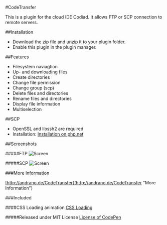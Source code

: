 #CodeTransfer

This is a plugin for the cloud IDE Codiad. It allows FTP or SCP connection to remote servers.

##Installation

- Download the zip file and unzip it to your plugin folder.
- Enable this plugin in the plugin manager.

##Features

- Filesystem naviagtion
- Up- and downloading files
- Create directories
- Change file permission
- Change group (scp)
- Delete files and directories
- Rename files and directories
- Display file information
- Multiselection

##SCP

- OpenSSL and libssh2 are required
- Installation: [Installation on php.net](http://de2.php.net/manual/en/ssh2.installation.php "More Information")

##Screenshots

#####FTP
![Screen](http://andrano.de/CodeTransfer/img/screen1.jpg "Screen")

#####SCP
![Screen](http://andrano.de/CodeTransfer/img/screen2.jpg "Screen")

###More Information

[http://andrano.de/CodeTransfer](http://andrano.de/CodeTransfer "More Information")


###Included

####CSS Loading animation
[CSS Loading](http://codepen.io/rlemon/pen/KyDgh "More Information")

#####Released under MIT License
[License of CodePen](http://blog.codepen.io/legal/licensing/ "More Information")